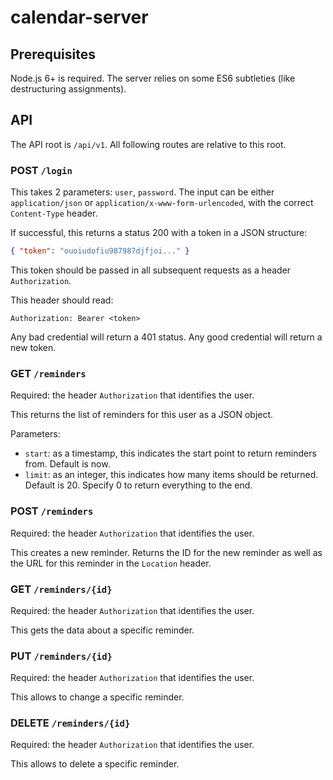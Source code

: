 # calendar-server

## Prerequisites

Node.js 6+ is required. The server relies on some ES6 subtleties (like destructuring assignments).

## API

The API root is `/api/v1`. All following routes are relative to this root.

### POST `/login`

This takes 2 parameters: `user`, `password`. The input can be either
`application/json` or `application/x-www-form-urlencoded`, with the correct
`Content-Type` header.

If successful, this returns a status 200 with a token in a JSON structure:
```json
{ "token": "ouoiudofiu987987djfjoi..." }
```

This token should be passed in all subsequent requests as a header `Authorization`.

This header should read:
```
Authorization: Bearer <token>
```

Any bad credential will return a 401 status.
Any good credential will return a new token.

### GET `/reminders`

Required: the header `Authorization` that identifies the user.

This returns the list of reminders for this user as a JSON object.

Parameters:
* `start`: as a timestamp, this indicates the start point to return reminders
  from. Default is now.
* `limit`: as an integer, this indicates how many items should be returned.
  Default is 20. Specify 0 to return everything to the end.

### POST `/reminders`

Required: the header `Authorization` that identifies the user.

This creates a new reminder. Returns the ID for the new reminder as well as the
URL for this reminder in the `Location` header.

### GET `/reminders/{id}`

Required: the header `Authorization` that identifies the user.

This gets the data about a specific reminder.

### PUT `/reminders/{id}`

Required: the header `Authorization` that identifies the user.

This allows to change a specific reminder.

### DELETE `/reminders/{id}`

Required: the header `Authorization` that identifies the user.

This allows to delete a specific reminder.
